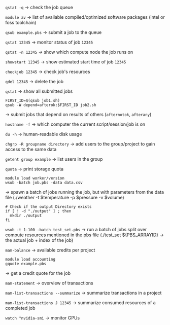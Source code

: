 `qstat -q` -> check the job queue

`module av` -> list of available compiled/optimized software packages (intel or foss toolchain)

`qsub example.pbs` -> submit a job to the queue

`qstat 12345` -> monitor status of job `12345`

`qstat -n 12345` -> show which compute node the job runs on

`showstart 12345` -> show estimated start time of job `12345`

`checkjob 12345` -> check job's resources

`qdel 12345` -> delete the job

`qstat` -> show all submitted jobs

```shell
FIRST_ID=$(qsub job1.sh)
qsub -W depend=afterok:$FIRST_ID job2.sh
```
-> submit jobs that depend on results of others (`afternotok`, `afterany`)

`hostname -f` -> which computer the current script/session/job is on

`du -h` -> human-readable disk usage

`chgrp -R groupname directory` -> add users to the group/project to gain access to the same data

`getent group example` -> list users in the group

`quota` -> print storage quota

```shell
module load worker/version
wsub -batch job.pbs -data data.csv
```
-> spawn a batch of jobs running the job, but with parameters from the data file (./weather -t $temperature -p $pressure -v $volume)

```shell
# Check if the output Directory exists
if [ ! -d "./output" ] ; then
  mkdir ./output
fi
```

`wsub -t 1-100 -batch test_set.pbs` -> run a batch of jobs split over compute resources mentioned in the pbs file (./test_set ${PBS_ARRAYID} -> the actual job + index of the job)

`mam-balance` -> available credits per project

```shell
module load accounting
gquote example.pbs
```
-> get a credit quote for the job

`mam-statement` -> overview of transactions

`mam-list-transactions --summarize` -> summarize transactions in a project

`mam-list-transactions J 12345` -> summarize consumed resources of a completed job

`watch "nvidia-smi` -> monitor GPUs
